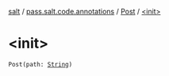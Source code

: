 [salt](../../index.md) / [pass.salt.code.annotations](../index.md) / [Post](index.md) / [&lt;init&gt;](./-init-.md)

# &lt;init&gt;

`Post(path: `[`String`](https://kotlinlang.org/api/latest/jvm/stdlib/kotlin/-string/index.html)`)`